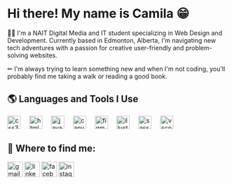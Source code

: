 <h1>Hi there! My name is Camila 😁</h1>

<p>👩‍💻 I'm a NAIT Digital Media and IT student specializing in Web Design and Development. Currently based in Edmonton, Alberta, I'm navigating new tech adventures with a passion for creative user-friendly and problem-solving websites.</p>
<p>✏ I'm always trying to learn something new and when I'm not coding, you'll probably find me taking a walk or reading a good book.</p>

###
<h2>🌎 Languages and Tools I Use</h2>
<div align="left">
  <img src="https://skillicons.dev/icons?i=css" height="30" alt="css3 logo"  />
  <img width="12" />
  <img src="https://skillicons.dev/icons?i=html" height="30" alt="html5 logo"  />
  <img width="12" />
  <img src="https://skillicons.dev/icons?i=js" height="30" alt="javascript logo"  />
  <img width="12" />
  <img src="https://cdn.simpleicons.org/canva/00C4CC" height="30" alt="canva logo"  />
  <img width="12" />
  <img src="https://cdn.jsdelivr.net/gh/devicons/devicon/icons/figma/figma-original.svg" height="30" alt="figma logo"  />
  <img width="12" />
  <img src="https://cdn.simpleicons.org/adobeillustrator/FF9A00" height="30" alt="illustrator logo"  />
  <img width="12" />
  <img src="https://skillicons.dev/icons?i=sass" height="30" alt="sass logo"  />
  <img width="12" />
  <img src="https://skillicons.dev/icons?i=vscode" height="30" alt="vscode logo"  />
</div>

###
<h2>📍 Where to find me:</h2>
<div align="left">
    <a target="_blank" href="mailto:mariacamilapd20@gmail.com" style="display: inline-block;"><img src="https://img.shields.io/static/v1?message=Gmail&logo=gmail&label=&color=D14836&logoColor=white&labelColor=&style=for-the-badge" height="35" alt="gmail logo"/></a>
    <a target="_blank" href="https://www.linkedin.com/in/maria-camila-pacheco-devia-ab1247301" style="display: inline-block;"><img src="https://img.shields.io/static/v1?message=LinkedIn&logo=linkedin&label=&color=0077B5&logoColor=white&labelColor=&style=for-the-badge" height="35" alt="linkedin logo"/></a>
    <a target="_blank" href="https://www.facebook.com/Maria-Camila-Pacheco-100075339427144" style="display: inline-block;"><img src="https://img.shields.io/static/v1?message=Facebook&logo=facebook&label=&color=1877F2&logoColor=white&labelColor=&style=for-the-badge" height="35" alt="facebook logo"  /></a>
    <a target="_blank" href="https://www.instagram.com/macami.20/" style="display: inline-block;"><img src="https://img.shields.io/static/v1?message=Instagram&logo=instagram&label=&color=E4405F&logoColor=white&labelColor=&style=for-the-badge" height="35" alt="instagram logo"/></a>
</div>
